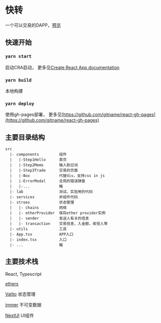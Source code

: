 # 快转
一个可以交易的DAPP，[预览](https://seaasun.github.io/my-transfer/)

## 快速开始

### `yarn start` 

启动CRA启动， 更多见[Create React App documentation](https://facebook.github.io/create-react-app/docs/getting-started)

### `yarn build`

本地构建
### `yarn deploy` 

使用gh-pages部署， 更多见[https://github.com/gitname/react-gh-pages](https://github.com/gitname/react-gh-pages)


## 主要目录结构
```
src
  |- components         组件
  |   |-Step1Hello      首页
  |   |-Step2Memo       输入助记词
  |   |-Step3Trade      交易的页面
  |   |-Box             代替div，支持css in js
  |   |-ErrorModal      全局的错误弹窗
  |   |-...             略
  |- lab                测试、实验用的代码
  |- services           非组件代码
  |- stroes             状态管理
  |   |- chains         网络
  |   |- etherProvider  保存ether provider实例
  |   |- sender         发送人有关的信息
  |   |- transaction    交易信息，入金额，收信人等
  |- utils              工具
  |- App.tsx            APP入口
  |- index.tsx          入口
  |- ...                略
```

## 主要技术栈

React, Typescript

[ethers](https://seaasun.github.io/my-transfer/) 

[Valito](https://valtio.pmnd.rs/) 状态管理 

[immer](immerjs/immer) 不可变数据

[NextUI](https://nextui.org/) UI组件